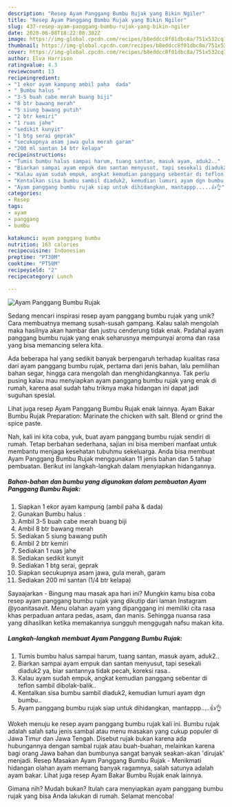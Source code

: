 ```yaml
---
description: "Resep Ayam Panggang Bumbu Rujak yang Bikin Ngiler"
title: "Resep Ayam Panggang Bumbu Rujak yang Bikin Ngiler"
slug: 437-resep-ayam-panggang-bumbu-rujak-yang-bikin-ngiler
date: 2020-06-08T18:22:08.302Z
image: https://img-global.cpcdn.com/recipes/b8eddcc8f01dbc8a/751x532cq70/ayam-panggang-bumbu-rujak-foto-resep-utama.jpg
thumbnail: https://img-global.cpcdn.com/recipes/b8eddcc8f01dbc8a/751x532cq70/ayam-panggang-bumbu-rujak-foto-resep-utama.jpg
cover: https://img-global.cpcdn.com/recipes/b8eddcc8f01dbc8a/751x532cq70/ayam-panggang-bumbu-rujak-foto-resep-utama.jpg
author: Elva Harrison
ratingvalue: 4.3
reviewcount: 13
recipeingredient:
- "1 ekor ayam kampung ambil paha  dada"
- " Bumbu halus "
- "3-5 buah cabe merah buang biji"
- "8 btr bawang merah"
- "5 siung bawang putih"
- "2 btr kemiri"
- "1 ruas jahe"
- "sedikit kunyit"
- "1 btg serai geprak"
- "secukupnya asam jawa gula merah garam"
- "200 ml santan 14 btr kelapa"
recipeinstructions:
- "Tumis bumbu halus sampai harum, tuang santan, masuk ayam, aduk2.."
- "Biarkan sampai ayam empuk dan santan menyusut, tapi sesekali diaduk2 ya, biar santannya tidak pecah, koreksi rasa.."
- "Kalau ayam sudah empuk, angkat kemudian panggang sebentar di teflon sambil dibolak-balik.."
- "Kentalkan sisa bumbu sambil diaduk2, kemudian lumuri ayam dgn bumbu.."
- "Ayam panggang bumbu rujak siap untuk dihidangkan, mantappp.....👍👌"
categories:
- Resep
tags:
- ayam
- panggang
- bumbu

katakunci: ayam panggang bumbu 
nutrition: 163 calories
recipecuisine: Indonesian
preptime: "PT30M"
cooktime: "PT50M"
recipeyield: "2"
recipecategory: Lunch

---
```



![Ayam Panggang Bumbu Rujak](https://img-global.cpcdn.com/recipes/b8eddcc8f01dbc8a/751x532cq70/ayam-panggang-bumbu-rujak-foto-resep-utama.jpg)

Sedang mencari inspirasi resep ayam panggang bumbu rujak yang unik? Cara membuatnya memang susah-susah gampang. Kalau salah mengolah maka hasilnya akan hambar dan justru cenderung tidak enak. Padahal ayam panggang bumbu rujak yang enak seharusnya mempunyai aroma dan rasa yang bisa memancing selera kita.

Ada beberapa hal yang sedikit banyak berpengaruh terhadap kualitas rasa dari ayam panggang bumbu rujak, pertama dari jenis bahan, lalu pemilihan bahan segar, hingga cara mengolah dan menghidangkannya. Tak perlu pusing kalau mau menyiapkan ayam panggang bumbu rujak yang enak di rumah, karena asal sudah tahu triknya maka hidangan ini dapat jadi suguhan spesial.

Lihat juga resep Ayam Panggang Bumbu Rujak enak lainnya. Ayam Bakar Bumbu Rujak Preparation: Marinate the chicken with salt. Blend or grind the spice paste.


Nah, kali ini kita coba, yuk, buat ayam panggang bumbu rujak sendiri di rumah. Tetap berbahan sederhana, sajian ini bisa memberi manfaat untuk membantu menjaga kesehatan tubuhmu sekeluarga. Anda bisa membuat Ayam Panggang Bumbu Rujak menggunakan 11 jenis bahan dan 5 tahap pembuatan. Berikut ini langkah-langkah dalam menyiapkan hidangannya.

<!--inarticleads1-->

##### Bahan-bahan dan bumbu yang digunakan dalam pembuatan Ayam Panggang Bumbu Rujak:

1. Siapkan 1 ekor ayam kampung (ambil paha &amp; dada)
1. Gunakan  Bumbu halus :
1. Ambil 3-5 buah cabe merah buang biji
1. Ambil 8 btr bawang merah
1. Sediakan 5 siung bawang putih
1. Ambil 2 btr kemiri
1. Sediakan 1 ruas jahe
1. Sediakan sedikit kunyit
1. Sediakan 1 btg serai, geprak
1. Siapkan secukupnya asam jawa, gula merah, garam
1. Sediakan 200 ml santan (1/4 btr kelapa)


Sayaajarkan - Bingung mau masak apa hari ini? Mungkin kamu bisa coba resep ayam panggang bumbu rujak yang dikutip dari laman Instagram @yoanitasavit. Menu olahan ayam yang dipanggang ini memiliki cita rasa khas perpaduan antara pedas, asam, dan manis. Sehingga nuansa rasa yang dihasilkan ketika memakannya sungguh menggugah nafsu makan kita. 

<!--inarticleads2-->

##### Langkah-langkah membuat Ayam Panggang Bumbu Rujak:

1. Tumis bumbu halus sampai harum, tuang santan, masuk ayam, aduk2..
1. Biarkan sampai ayam empuk dan santan menyusut, tapi sesekali diaduk2 ya, biar santannya tidak pecah, koreksi rasa..
1. Kalau ayam sudah empuk, angkat kemudian panggang sebentar di teflon sambil dibolak-balik..
1. Kentalkan sisa bumbu sambil diaduk2, kemudian lumuri ayam dgn bumbu..
1. Ayam panggang bumbu rujak siap untuk dihidangkan, mantappp.....👍👌


Wokeh menuju ke resep ayam panggang bumbu rujak kali ini. Bumbu rujak adalah salah satu jenis sambal atau menu masakan yang cukup populer di Jawa Timur dan Jawa Tengah. Disebut rujak bukan karena ada hubungannya dengan sambal rujak atau buah-buahan, melainkan karena bagi orang Jawa bahan dan bumbunya sangat banyak seakan-akan &#39;dirujak&#39; menjadi. Resep Masakan Ayam Panggang Bumbu Rujak - Menikmati hidangan olahan ayam memang banyak ragamnya, salah satunya adalah ayam bakar. Lihat juga resep Ayam Bakar Bumbu Rujak enak lainnya. 

Gimana nih? Mudah bukan? Itulah cara menyiapkan ayam panggang bumbu rujak yang bisa Anda lakukan di rumah. Selamat mencoba!
